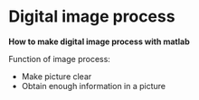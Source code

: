 # Digital image process
**How to make digital image process with matlab**

Function of image process:
   * Make picture clear
   * Obtain enough information in a picture
   
   
